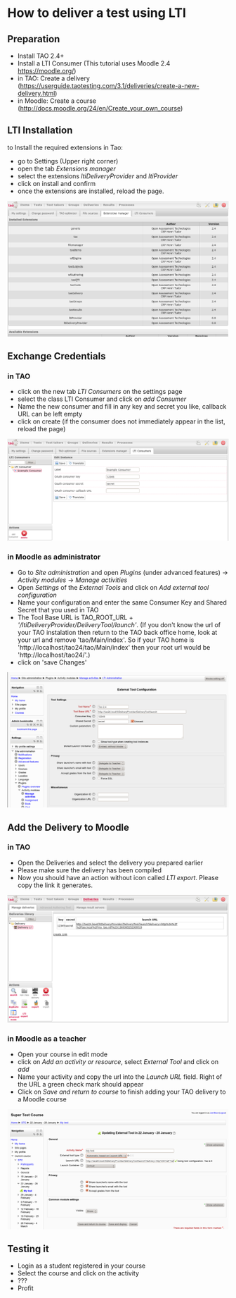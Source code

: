 # How to deliver a test using LTI

## Preparation

- Install TAO 2.4+
- Install a LTI Consumer (This tutorial uses Moodle 2.4 https://moodle.org/)
- in TAO: Create a delivery (https://userguide.taotesting.com/3.1/deliveries/create-a-new-delivery.html)
- in Moodle: Create a course (http://docs.moodle.org/24/en/Create_your_own_course)

## LTI Installation

to Install the required extensions in Tao:

- go to Settings (Upper right corner)
- open the tab *Extensions manager*
- select the extensions *ltiDeliveryProvider* and *ltiProvider*
- click on install and confirm
- once the extensions are installed, reload the page.

![TAO Extensions manager after install](../resources/tao_after_lti_install.png)

## Exchange Credentials

### in TAO
- click on the new tab *LTI Consumers* on the settings page
- select the class LTI Consumer and click on *add Consumer*
- Name the new consumer and fill in any key and secret you like, callback URL can be left empty
- click on create (if the consumer does not immediately appear in the list, reload the page)

![LTI Consumer configuration in TAO](../resources/tao_lti_consumer.png)

### in Moodle as administrator
- Go to *Site administration* and open *Plugins* (under advanced features) -> *Activity modules* -> *Manage activities*
- Open *Settings* of the *External Tools* and click on *Add external tool configuration*
- Name your configuration and enter the same Consumer Key and Shared Secret that you used in TAO
- The Tool Base URL is TAO_ROOT_URL + *'/ltiDeliveryProvider/DeliveryTool/launch'*.
 (If you don't know the url of your TAO instalation then return to the TAO back office home, look at your url and remove 'tao/Main/index'.
 So if your TAO home is 'http://localhost/tao24/tao/Main/index' then your root url would be 'http://localhost/tao24/'.)
- click on 'save Changes'

![LTI Provider configuration in Moodle](../resources/moodle_lti_config.png)


## Add the Delivery to Moodle

### in TAO
- Open the Deliveries and select the delivery you prepared earlier
- Please make sure the delivery has been compiled
- Now you should have an action without icon called *LTI export*. Please copy the link it generates.

![TAO Delivery Link export](../resources/tao_lti_export.png)


### in Moodle as a teacher
- Open your course in edit mode
- click on *Add an activity or resource*, select *External Tool* and click on *add*
- Name your activity and copy the url into the *Launch URL* field. Right of the URL a green check mark should appear
- Click on *Save and return to course* to finish adding your TAO delivery to a Moodle course

![LTI Link configuration in Moodle](../resources/moodle_link_config.png)

## Testing it

- Login as a student registered in your course
- Select the course and click on the activity
- ???
- Profit
